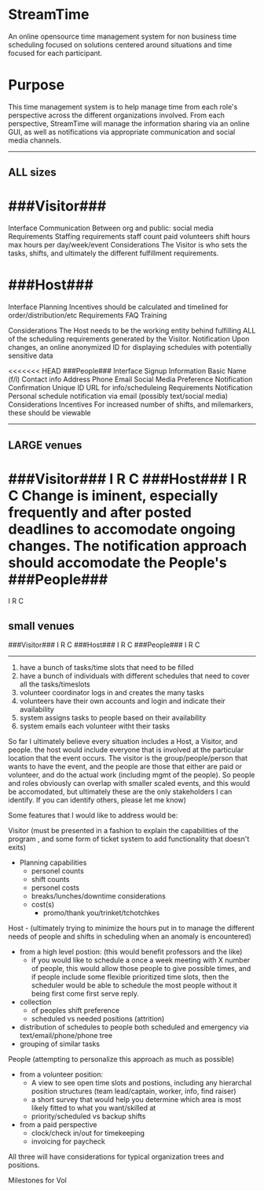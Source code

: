 StreamTime
==========

An online opensource time management system for non business time scheduling focused on solutions centered around situations and time focused for each participant.

# Purpose #
This time management system is to help manage time from each role's perspective across the different organizations involved.   From each perspective, StreamTime will manage the information sharing via an online GUI, as well as notifications via appropriate communication and social media channels.

---

## ALL sizes ##


###Visitor###
=======
Interface
  Communication
    Between org and public: social media
Requirements
  Staffing requirements
    staff count
      paid
      volunteers
    shift hours
      max hours per day/week/event
Considerations
  The Visitor is who sets the tasks, shifts, and ultimately the different fulfillment requirements.

###Host###
======
Interface
  Planning
      Incentives should be calculated and timelined for order/distribution/etc
Requirements
  FAQ
  Training

Considerations
  The Host needs to be the working entity behind fulfilling ALL of the scheduling requirements generated by the Visitor.
  Notification
    Upon changes, an online anonymized ID for displaying schedules with potentially sensitive data


<<<<<<< HEAD
###People###
Interface
  Signup
    Information
      Basic
        Name (f/l)
        Contact info
          Address
          Phone
          Email
          Social Media
      Preference
         Notification
    Confirmation
      Unique ID
      URL for info/scheduleing
Requirements
  Notification
    Personal schedule notification via email (possibly text/social media)
Considerations
  Incentives
    For increased number of shifts, and milemarkers, these should be viewable

---

## LARGE venues ##

###Visitor###
I
R
C
###Host###
I
R
C
  Change is iminent, especially frequently and after posted deadlines to accomodate ongoing changes.  The notification approach should accomodate the People's 
###People###
=======

I
R
C

## small venues ##

###Visitor###
I
R
C
###Host###
I
R
C
###People###
I
R
C

---

1. have a bunch of tasks/time slots that need to be filled
1. have a bunch of individuals with different schedules that need to cover all the tasks/timeslots
1. volunteer coordinator logs in and creates the many tasks
1. volunteers have their own accounts and login and indicate their availability 
1. system assigns tasks to people based on their availability
1. system emails each volunteer witht their tasks

So far I ultimately believe every situation includes a Host, a Visitor, and people.   the host would include everyone that is involved at the particular location that the event occurs.   The visitor is the group/people/person that wants to have the event, and the people are those that either are paid or volunteer, and do the actual work (including mgmt of the people).  So people and roles obviously can overlap with smaller scaled events, and this would be accomodated, but ultimately these are the only stakeholders I can identify.  If you can identify others, please let me know)

Some features that I would like to address would be:

Visitor  (must be presented in a fashion to explain the capabilities of the program , and some form of ticket system to add functionality that doesn't exits)

* Planning capabilities
  * personel counts
  * shift counts
  * personel costs
  * breaks/lunches/downtime considerations
  * cost(s)
    * promo/thank you/trinket/tchotchkes 

Host - (ultimately trying to minimize the hours put in to manage the different needs of people and shifts in scheduling when an anomaly is encountered)

* from a high level postion: (this would benefit professors and the like)
  * if you would like to schedule a once a week meeting with X number of people, this would allow those people to give possible times, and if people include some flexible prioritized time slots, then the scheduler would be able to schedule the most people without it being first come first serve reply.
* collection
     * of peoples shift preference
     * scheduled vs needed positions (attrition)
* distribution of schedules to people both scheduled and emergency via text/email/phone/phone tree            
* grouping of similar tasks

People (attempting to personalize this approach as much as possible)

* from a volunteer position:
  * A view to see open time slots and postions, including any hierarchal position structures (team lead/captain, worker, info, find raiser)
  * a short survey that would help you determine which area is most likely fitted to what you want/skilled at
  * priority/scheduled vs backup shifts
* from a paid perspective
  * clock/check in/out for timekeeping
  * invoicing for paycheck

All three will have considerations for typical organization trees and positions.


Milestones for Vol
